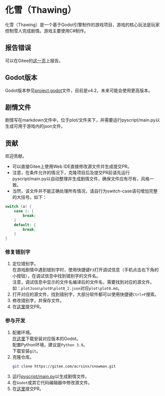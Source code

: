 # 化雪（Thawing）
化雪（Thawing）是一个基于Godot引擎制作的游戏项目，游戏的核心玩法是玩家控制雪人完成剧情。游戏主要使用C#制作。  
## 报告错误
可以在Gitee的[这一页](https://gitee.com/acrsinx/snowman/issues)上报告。  
## Godot版本
Godot版本参见[project.godot](project.godot)文件，目前是v4.2，未来可能会使用更高版本。  
## 剧情文件
剧情写在markdown文件中，位于plot/文件夹下，并需要运行pyscript/main.py以生成可用于游戏内的json文件。  
## 贡献
欢迎贡献。  
- 可以直接Gitee上使用Web IDE直接修改源文件并生成提交PR。  
- 注意，在条件允许的情况下，克隆项目后及提交PR前请先运行pyscript/main.py以自动整理并生成剧情文件，确保文件应有尽有，风格一致。  
- 当然，该文件并不能正确处理所有情况，请自行为switch-case语句增加完整的大括号。如下：  
```csharp
switch (a) {
    case 1: {
        break;
    }
    default: {
        break;
    }
}
```
### 修复错别字
1. 定位错别字。  
    在游戏剧情中遇到错别字时，使用快捷键`F3`打开调试信息（手机点击右下角的小按钮），在调试信息中找到错别字的文件名。  
    注意，调试信息中显示的文件名编译后的文件名，需要找到对应的源文件。如：`plotJson\plot0\plot0_2.json`对应`plot\plot0.md`。  
1. 打开对应的源文件，找到错别字，大部分软件都可以使用快捷键`Ctrl+F`搜索。  
1. 修改错别字，并保存文件。  
1. 在[这里](https://gitee.com/acrsinx/snowman/pulls)提交PR。  
### 参与开发
1. 配置环境。  
    [在这里](https://godotengine.org/download/archive/)下载安装对应版本的Godot。  
    配置Python环境，建议是`Python 3.9`。  
    下载安装`git`。  
1. 克隆仓库。  
    ```bash
    git clone https://gitee.com/acrsinx/snowman.git
    ```
1. 运行[pyscript/main.py](pyscript/main.py)以生成剧情文件。  
1. 在`Godot`或其它代码编辑器中修改源文件。  
1. 在[这里](https://gitee.com/acrsinx/snowman/pulls)提交PR。  
